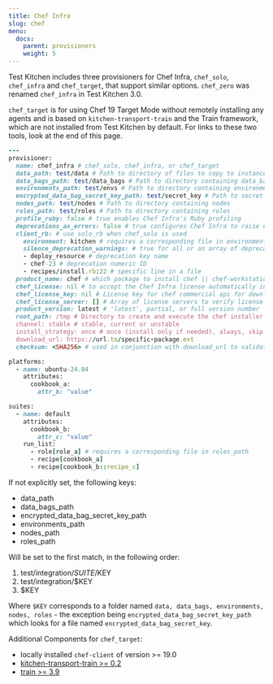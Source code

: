 ```yaml
---
title: Chef Infra
slug: chef
menu:
  docs:
    parent: provisioners
    weight: 5
---
```


Test Kitchen includes three provisioners for Chef Infra, `chef_solo`, `chef_infra` and `chef_target`, that support similar options. `chef_zero` was renamed `chef_infra` in Test Kitchen 3.0.

`chef_target` is for using Chef 19 Target Mode without remotely installing any agents and is based on `kitchen-transport-train` and the Train framework, which are not installed from Test Kitchen by default. For links to these two tools, look at the end of this page.

```ruby
---
provisioner:
  name: chef_infra # chef_solo, chef_infra, or chef_target
  data_path: test/data # Path to directory of files to copy to instance
  data_bags_path: test/data_bags # Path to directory containing data_bags
  environments_path: test/envs # Path to directory containing environments
  encrypted_data_bag_secret_key_path: test/secret_key # Path to secret file
  nodes_path: test/nodes # Path to directory containing nodes
  roles_path: test/roles # Path to directory containing roles
  profile_ruby: false # true enables Chef Infra's Ruby profiling
  deprecations_as_errors: false # true configures Chef Infra to raise exceptions on deprecation warnings
  client_rb: # use solo_rb when chef_solo is used
    environment: kitchen # requires a corresponding file in environments_path
    silence_deprecation_warnings: # true for all or an array of deprecations to silence
    - deploy_resource # deprecation key name
    - chef-23 # deprecation numeric ID
    - recipes/install.rb:22 # specific line in a file
  product_name: chef # which package to install chef || chef-workstation
  chef_license: nil # to accept the Chef Infra license automatically in Test Kitchen. Valid values: `accept`, `accept-no-persist`, or `accept-silent`
  chef_license_key: nil # License key for chef commercial api for downloading packages
  chef_license_server: [] # Array of license servers to verify license key with
  product_version: latest # 'latest', partial, or full version number
  root_path: /tmp # Directory to create and execute the chef installer from
  channel: stable # stable, current or unstable
  install_strategy: once # once (install only if needed), always, skip (don't install)
  download_url: https://url.to/specific-package.ext
  checksum: <SHA256> # used in conjunction with download_url to validate

platforms:
  - name: ubuntu-24.04
    attributes:
      cookbook_a:
        attr_b: "value"

suites:
  - name: default
    attributes:
      cookbook_b:
        attr_c: "value"
    run_list:
      - role[role_a] # requires a corresponding file in roles_path
      - recipe[cookbook_a]
      - recipe[cookbook_b::recipe_c]
```

If not explicitly set, the following keys:

- data_path
- data_bags_path
- encrypted_data_bag_secret_key_path
- environments_path
- nodes_path
- roles_path

Will be set to the first match, in the following order:

1. test/integration/$SUITE/$KEY
2. test/integration/$KEY
3. $KEY

Where `$KEY` corresponds to a folder named `data, data_bags, environments, nodes, roles` - the exception being `encrypted_data_bag_secret_key_path` which looks for a file named `encrypted_data_bag_secret_key`.

Additional Components for `chef_target`:

* locally installed `chef-client` of version >= 19.0
* [kitchen-transport-train >= 0.2](https://github.com/tecracer-chef/kitchen-transport-train)
* [train >= 3.9](https://github.com/inspec/train)

